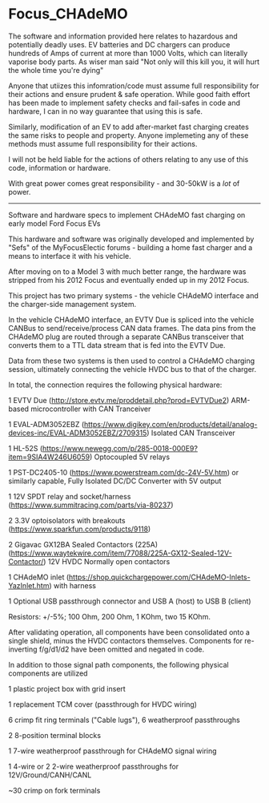 # Focus_CHAdeMO

The software and information provided here relates to hazardous and potentially deadly uses. EV batteries and DC chargers can produce hundreds of Amps of current at more than 1000 Volts, which can literally vaporise body parts. As wiser man said "Not only will this kill you, it will hurt the whole time you're dying"

Anyone that utiizes this infomration/code must assume full responsibility for their actions and ensure prudent & safe operation. While good faith effort has been made to implement safety checks and fail-safes in code and hardware, I can in no way guarantee that using this is safe.

Similarly, modification of an EV to add after-market fast charging creates the same risks to people and property. Anyone implemeting any of these methods must assume full responsibility for their actions.

I will not be held liable for the actions of others relating to any use of this code, information or hardware.

With great power comes great responsibility - and 30-50kW is a *lot* of power.

-----------

Software and hardware specs to implement CHAdeMO fast charging on early model Ford Focus EVs

This hardware and software was originally developed and implemented by "Sefs" of the MyFocusElectic forums - building a home fast charger and a means to interface it with his vehicle.

After moving on to a Model 3 with much better range, the hardware was stripped from his 2012 Focus and eventually ended up in my 2012 Focus.

This project has two primary systems - the vehicle CHAdeMO interface and the charger-side management system.

In the vehicle CHAdeMO interface, an EVTV Due is spliced into the vehicle CANBus to send/receive/process CAN data frames. The data pins from the CHAdeMO plug are routed through a separate CANBus transceiver that converts them to a TTL data stream that is fed into the EVTV Due.

Data from these two systems is then used to control a CHAdeMO charging session, ultimately connecting the vehicle HVDC bus to that of the charger.

In total, the connection requires the following physical hardware:

  1 EVTV Due (http://store.evtv.me/proddetail.php?prod=EVTVDue2) ARM-based microcontroller with CAN Tranceiver

  1 EVAL-ADM3052EBZ (https://www.digikey.com/en/products/detail/analog-devices-inc/EVAL-ADM3052EBZ/2709315) Isolated CAN Transceiver

  1 HL-52S (https://www.newegg.com/p/285-0018-000E9?item=9SIA4W246U6059) Optocoupled 5V relays

  1 PST-DC2405-10 (https://www.powerstream.com/dc-24V-5V.htm) or similarly capable, Fully Isolated DC/DC Converter with 5V output

  1 12V SPDT relay and socket/harness (https://www.summitracing.com/parts/via-80237)

  2 3.3V optoisolators with breakouts (https://www.sparkfun.com/products/9118)

  2 Gigavac GX12BA Sealed Contactors (225A) (https://www.waytekwire.com/item/77088/225A-GX12-Sealed-12V-Contactor/) 12V HVDC Normally open contactors

  1 CHAdeMO inlet (https://shop.quickchargepower.com/CHAdeMO-Inlets-YazInlet.htm) with harness

  1 Optional USB passthrough connector and USB A (host) to USB B (client)

  Resistors: +/-5%; 100 Ohm, 200 Ohm, 1 KOhm, two 15 KOhm.

After validating operation, all components have been consolidated onto a single shield, minus the HVDC contactors themselves. Components for re-inverting f/g/d1/d2 have been omitted and negated in code.

In addition to those signal path components, the following physical components are utilized

  1 plastic project box with grid insert

  1 replacement TCM cover (passthrough for HVDC wiring)

  6 crimp fit ring terminals ("Cable lugs"), 6 weatherproof passthroughs

  2 8-position terminal blocks

  1 7-wire weatherproof passthrough for CHAdeMO signal wiring

  1 4-wire or 2 2-wire weatherproof passthroughs for 12V/Ground/CANH/CANL

  ~30 crimp on fork terminals
